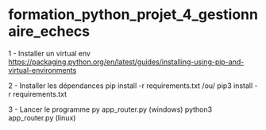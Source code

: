 # formation_python_projet_4_gestionnaire_echecs

1 - Installer un virtual env
https://packaging.python.org/en/latest/guides/installing-using-pip-and-virtual-environments

2 - Installer les dépendances
pip install -r requirements.txt /ou/ 
pip3 install -r requirements.txt

3 - Lancer le programme
py app_router.py (windows)
python3 app_router.py (linux)


